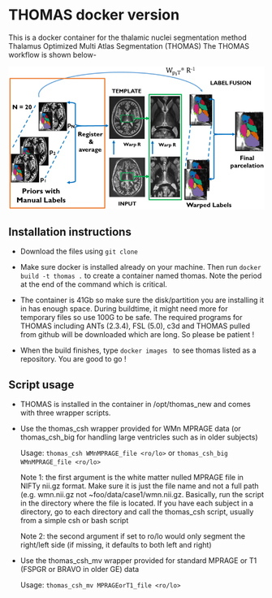 # THOMAS docker version
This is a docker container for the thalamic nuclei segmentation method Thalamus Optimized Multi Atlas Segmentation (THOMAS)
The THOMAS workflow is shown below-

![THOMAS workflow](THOMAS.jpg "Workflow")

## Installation instructions
- Download the files using ```git clone ``` 

- Make sure docker is installed already on your machine. Then run ```docker build -t thomas .``` to create a container named thomas. Note the period at the end of the command which is critical.

- The container is 41Gb so make sure the disk/partition you are installing it in has enough space. During buildtime, it might need more for temporary files so use 100G to be safe. The required programs for THOMAS including ANTs (2.3.4), FSL (5.0), c3d and THOMAS pulled from github will be downloaded which are long. So please be patient !

- When the build finishes, type ```docker images ``` to see thomas listed as a repository. You are good to go !

## Script usage
- THOMAS is installed in the container in /opt/thomas_new and comes with three wrapper scripts.
- Use the thomas_csh wrapper provided for WMn MPRAGE data (or thomas_csh_big for handling large ventricles such as in older subjects)
  
  Usage: ```thomas_csh WMnMPRAGE_file <ro/lo>```  or ```thomas_csh_big WMnMPRAGE_file <ro/lo> ```

  Note 1: the first argument is the white matter nulled MPRAGE file in NIFTy nii.gz format. Make sure it is just the file name and not a full path (e.g. wmn.nii.gz not ~foo/data/case1/wmn.nii.gz. Basically, run the script in the directory where the file is located. If you have each subject in a directory, go to each directory and call the thomas_csh script, usually from a simple csh or bash script
    
  Note 2: the second argument if set to ro/lo would only segment the right/left side (if missing, it defaults to both left and right)
- Use the thomas_csh_mv wrapper provided for standard MPRAGE or T1 (FSPGR or BRAVO in older GE) data

  Usage: ```thomas_csh_mv MPRAGEorT1_file <ro/lo>``` 
